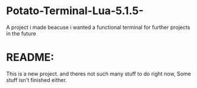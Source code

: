 # Potato-Terminal-Lua-5.1.5-
A project i made beacuse i wanted a functional terminal for further projects in the future

# README:
This is a new project. and theres not such many stuff to do right now, Some stuff isn't finished either.

